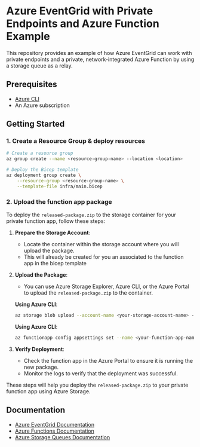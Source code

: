 # Azure EventGrid with Private Endpoints and Azure Function Example

This repository provides an example of how Azure EventGrid can work with private endpoints and a private, network-integrated Azure Function by using a storage queue as a relay.

## Prerequisites

- [Azure CLI](https://docs.microsoft.com/en-us/cli/azure/install-azure-cli)
- An Azure subscription

## Getting Started

### 1. Create a Resource Group & deploy resources

```bash
# Create a resource group
az group create --name <resource-group-name> --location <location>

# Deploy the Bicep template
az deployment group create \
    --resource-group <resource-group-name> \
    --template-file infra/main.bicep
```

### 2. Upload the function app package

To deploy the `released-package.zip` to the storage container for your private function app, follow these steps:

1. **Prepare the Storage Account**:
   - Locate the container within the storage account where you will upload the package.
   - This will already be created for you an associated to the function app in the bicep template

2. **Upload the Package**:
   - You can use Azure Storage Explorer, Azure CLI, or the Azure Portal to upload the `released-package.zip` to the container.

   **Using Azure CLI**:
   ```sh
   az storage blob upload --account-name <your-storage-account-name> --container-name <your-container-name> --name released-package.zip --file path/to/released-package.zip
   ```
   **Using Azure CLI**:
   ```sh
   az functionapp config appsettings set --name <your-function-app-name> --resource-group <your-resource-group> --settings WEBSITE_RUN_FROM_PACKAGE=https://<your-storage-account-name>.blob.core.windows.net/<your-container-name>/released-package.zip
   ```

3. **Verify Deployment**:
   - Check the function app in the Azure Portal to ensure it is running the new package.
   - Monitor the logs to verify that the deployment was successful.

These steps will help you deploy the `released-package.zip` to your private function app using Azure Storage.

## Documentation

- [Azure EventGrid Documentation](https://docs.microsoft.com/en-us/azure/event-grid/)
- [Azure Functions Documentation](https://docs.microsoft.com/en-us/azure/azure-functions/)
- [Azure Storage Queues Documentation](https://docs.microsoft.com/en-us/azure/storage/queues/)
